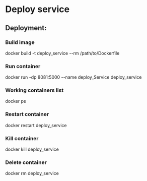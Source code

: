 # Deploy service
## Deployment:

### Build image
docker build -t deploy_service --rm /path/to/Dockerfile

### Run container
docker run -dp 8081:5000 --name deploy_Service deploy_service

### Working containers list
docker ps

### Restart container
docker restart deploy_service

### Kill container
docker kill deploy_service

### Delete container
docker rm deploy_service
